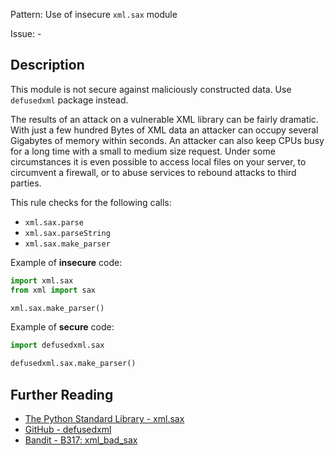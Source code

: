 Pattern: Use of insecure `xml.sax` module

Issue: -

## Description

This module is not secure against maliciously constructed data. Use `defusedxml` package instead.

The results of an attack on a vulnerable XML library can be fairly dramatic. With just a few hundred Bytes of XML data an attacker can occupy several Gigabytes of memory within seconds. An attacker can also keep CPUs busy for a long time with a small to medium size request. Under some circumstances it is even possible to access local files on your server, to circumvent a firewall, or to abuse services to rebound attacks to third parties.

This rule checks for the following calls:

  - `xml.sax.parse`
  - `xml.sax.parseString`
  - `xml.sax.make_parser`


Example of **insecure** code:

```python
import xml.sax
from xml import sax

xml.sax.make_parser()
```

Example of **secure** code:

```python
import defusedxml.sax

defusedxml.sax.make_parser()
```

## Further Reading

* [The Python Standard Library - xml.sax](https://docs.python.org/2/library/xml.sax.html)
* [GitHub - defusedxml](https://github.com/tiran/defusedxml)
* [Bandit - B317: xml_bad_sax](https://bandit.readthedocs.io/en/1.7.4/blacklists/blacklist_calls.html#b313-b320-xml)
